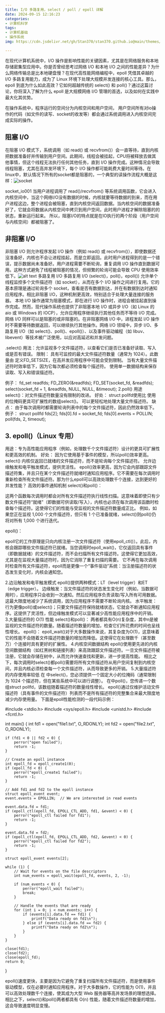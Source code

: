 ```yaml
---
title: I/O 多路复用，select / poll / epoll 详解
date: 2024-09-15 12:16:23
categories: 
- 计算机科学
tags:
- 计算机基础
- 操作系统
img: https://cdn.jsdelivr.net/gh/Stan370/stan370.github.io@main/themes/hexo-theme-matery/source/medias/featureimages/db.png

---
```


在现代计算机系统中，I/O 操作是影响性能的关键因素，尤其是在网络服务和本地存储密集型应用中。你是否曾经思考过网络 I/O 和本地 I/O 之间的性能差异？为什么网络传输总是比本地硬盘慢？在现代高性能网络编程中，epoll 凭借其卓越的 I/O 多路复用能力，成为了 Linux 环境下处理大规模并发连接的核心工具。那么，epoll 到底为什么如此高效？它如何超越传统的 select() 和 poll()？通过这篇讨论，你将深入了解为什么 epoll 是大规模网络 I/O 管理的首选，以及如何在实践中最大化其优势。

在操作系统中，程序运行的空间分为内核空间和用户空间， 用户空间所有对io操作的代码（如文件的读写、socket的收发等）都会通过系统调用进入内核空间完成实际的操作。
## 阻塞 I/O
在阻塞 I/O 模式下，系统调用（如 read() 或 recvfrom()）会一直等待，直到内核把数据准备好并传输到用户空间。此期间，线程会被挂起，CPU将被释放去做其他事情，但这个线程无法执行任何其他任务，直到 I/O 操作完成。这种情况会导致线程阻塞，尤其在高并发环境下，每个 I/O 操作都可能耗费大量时间等待。在linux中，默认情况下所有的socket都是阻塞的，一个典型的读操作流程大概是这样：![socket](https://cdn.jsdelivr.net/gh/Stan370/stan370.github.io@main/source\_posts\IOandEpoll\image-1.png)


socket_io001
当用户进程调用了 read()/recvfrom() 等系统调用函数，它会进入内核空间中，当这个网络I/O没有数据的时候，内核就要等待数据的到来，而在用户进程这边，整个进程会被阻塞，直到内核空间返回数据。当内核空间的数据准备好了，它就会将数据从内核空间中拷贝到用户空间，此时用户进程才解除阻塞的的状态，重新运行起来。
所以，阻塞I/O的特点就是在IO执行的两个阶段（用户空间与内核空间）都被阻塞了。

## 非阻塞 I/O
非阻塞 I/O 则允许程序发起 I/O 操作（例如 read() 或 recvfrom()），即使数据还没准备好，内核也不会让进程挂起，而是立即返回。此时用户进程得到的是一个错误，提示数据尚未准备好。用户进程需要不断轮询，重复调用 I/O 操作直到数据可用。这种方式避免了线程被阻塞的情况，但频繁的轮询可能会导致 CPU 使用效率低下。![alt text](image-2.png)
多路复用 I/O
多路复用 I/O (select()，poll()，epoll()) 允许单个线程监控多个文件描述符（如 socket），从而在多个 I/O 操作之间进行复用。它的基本原理是通过轮询多个 socket，查看是否有数据到达，并在有数据到达时通知应用程序。相比非阻塞 I/O，这种机制更高效，特别适合于处理大量连接的服务器。
本地 I/O 操作通常为阻塞模式，即在进行 I/O 操作时，进程会被挂起直到操作完成。然而，现代操作系统也提供了非阻塞本地 I/O 或异步 I/O（如 Linux 的 aio 或 Windows 的 IOCP），允许应用程序继续执行其他任务而不等待 I/O 完成。网络 I/O 同样可以是阻塞的或非阻塞的。在非阻塞网络 I/O 中，进程发起 I/O 操作时不需要等待数据返回，可以继续执行其他操作。网络 I/O 领域中，异步 I/O、多路复用 I/O（如 select()、poll()、epoll()）、以及事件驱动编程（如 libuv、libevent）等技术被广泛使用，以应对高延迟和并发问题。

 
.select() 
用法：允许监视多个文件描述符，以查看它们是否已准备好读取、写入或是否有错误。
限制：
具有可监控的最大文件描述符数量（通常为 1024）。此数量由 定义FD_SETSIZE，在高并发应用程序中可能会受到限制。
当有大量文件描述符时效率低下，因为它每次都必须检查每个描述符。
使用单一数据结构来保存读取、写入和错误描述符。

例子：
fd_set readfds; FD_ZERO(&readfds); FD_SET(socket_fd, &readfds); select(socket_fd + 1, &readfds, NULL, NULL, &timeout); 
2.poll()
用途select()：对文件描述符数量没有限制的改进。
好处：
struct pollfd使用比 使用的位掩码更具可扩展性的数组select()。
可以更轻松地处理大量文件描述符。
缺点：
由于每次调用时都需要轮询列表中的每个文件描述符，因此仍然效率低下。
例子：
struct pollfd fds[2]; fds[0].fd = socket_fd; fds[0].events = POLLIN; poll(fds, 2, timeout); 
## 3. epoll()（Linux 专用）
用途：专为高性能应用程序（例如，处理数千个文件描述符）设计的更具可扩展性和更高效的机制。
好处：
因为它使用基于事件的模型，所以poll()效率更高。select()
内核仅返回已就绪的文件描述符，而不是轮询每个文件描述符。
允许边缘触发和电平触发模式，提供灵活性。
epoll()效率更高，因为它会内部跟踪文件描述符集，并且只在某个文件描述符就绪时通知应用程序。它不需要在每次调用时重新检查所有文件描述符。那为什么epoll可以高效处理数千个连接，达到更好的并发性能？
高效的事件通知机制
select()和poll()：

这两个函数每次调用时都会对所有文件描述符执行线性扫描。这意味着即使只有少数文件描述符“就绪”（即数据可供读取/写入），内核也必须在每次调用该函数时检查每个描述符。这使得它们的性能与受监视的文件描述符数量成正比。
例如，如果您正在监视 1,000 个文件描述符，但只有 1 个已准备就绪，select()则poll()仍将对所有 1,000 个进行迭代。

epoll()：

epoll它的工作原理是只向内核注册一次文件描述符（使用epoll_ctl()）。此后，内核会跟踪哪些文件描述符已就绪。当您调用时epoll_wait()，它仅返回具有事件（即数据就绪）的文件描述符，而不会扫描所有文件描述符。这使得它更加高效，尤其是在监视大量描述符时，因为它消除了重复扫描的需要。
它不再在每次调用时检查所有文件描述符，epoll而是更像一个“事件驱动”系统：当注册描述符的状态发生变化时，内核会通知您。

2.边沿触发和电平触发模式
epoll()提供两种模式：LT（level trigger）和ET（edge trigger）。
边缘触发：当文件描述符的状态发生变化时（例如，当数据可用时），应用程序只会收到一次通知。然后应用程序负责读取/写入所有可用数据。这最大限度地减少了系统调用，因为应用程序不需要不断轮询内核。
水平触发：行为更像poll()或select()；只要文件描述符保持就绪状态，它就会不断通知应用程序。这提供了灵活性，但边缘触发模式可以显著减少高性能应用程序中的开销。
3.大量描述符的 O(1) 性能
select()和poll()：
两者都具有O(n)复杂度，其中n是被监视的文件描述符的数量。随着描述符数量的增加，检查它们所花费的时间也呈线性增长。
epoll()：
epoll_wait()对于大多数操作来说，其复杂度为O(1)，这意味着它的性能不会随着文件描述符数量的增加而降低。这使得它在处理数千（甚至数万）个连接时具有更好的扩展性。
4.内核空间数据结构
epoll()使用更先进的内核空间数据结构（如红黑树和链接列表）来高效跟踪文件描述符。一旦文件描述符被注册，它就会存储在树中，从而允许快速查找和更新，进一步提高性能。
相比之下，每次调用时select()都poll()需要将所有文件描述符从用户空间复制到内核空间，并且内核必须检查每一个文件描述符，从而导致更多的开销。
5.大量描述符的内存使用率较低
在 中select()，您必须提供一个固定大小的位掩码（通常限制为 1024 个描述符，但在某些系统中可以进行调整）。
在中poll()，您传递一个数组struct pollfd，该数组随着描述符的数量线性增长。
epoll()通过仅维护活动文件描述符（具有事件的文件描述符）列表而不是所有描述符的完整集合来最大限度地减少内存使用量。
下面是epoll性能检测的一段代码示例：


#include <stdio.h>
#include <sys/epoll.h>
#include <unistd.h>
#include <fcntl.h>

int main() {
    int fd1 = open("file1.txt", O_RDONLY);
    int fd2 = open("file2.txt", O_RDONLY);

    if (fd1 < 0 || fd2 < 0) {
        perror("open failed");
        return -1;
    }

    // Create an epoll instance
    int epoll_fd = epoll_create1(0);
    if (epoll_fd < 0) {
        perror("epoll_create1 failed");
        return -1;
    }

    // Add fd1 and fd2 to the epoll instance
    struct epoll_event event;
    event.events = EPOLLIN;  // We are interested in read events

    event.data.fd = fd1;
    if (epoll_ctl(epoll_fd, EPOLL_CTL_ADD, fd1, &event) < 0) {
        perror("epoll_ctl failed for fd1");
        return -1;
    }

    event.data.fd = fd2;
    if (epoll_ctl(epoll_fd, EPOLL_CTL_ADD, fd2, &event) < 0) {
        perror("epoll_ctl failed for fd2");
        return -1;
    }

    struct epoll_event events[2];

    while (1) {
        // Wait for events on the file descriptors
        int num_events = epoll_wait(epoll_fd, events, 2, -1);

        if (num_events < 0) {
            perror("epoll_wait failed");
            break;
        }

        // Handle the events that are ready
        for (int i = 0; i < num_events; i++) {
            if (events[i].data.fd == fd1) {
                printf("Data ready on fd1\n");
            } else if (events[i].data.fd == fd2) {
                printf("Data ready on fd2\n");
            }
        }
    }

    close(fd1);
    close(fd2);
    close(epoll_fd);
    return 0;
}



 

epoll()速度更快，主要是因为它避免了重复扫描所有文件描述符，而是使用事件驱动模型，仅在必要时通知应用程序。对于大多数操作，它的性能为 O(1)，并且可以高效处理数千个连接，使其成为大型 Web 服务器等高并发场景的理想选择。相比之下，select()和poll()两者都具有 O(n) 性能，随着文件描述符数量的增加，这会导致速度明显变慢。